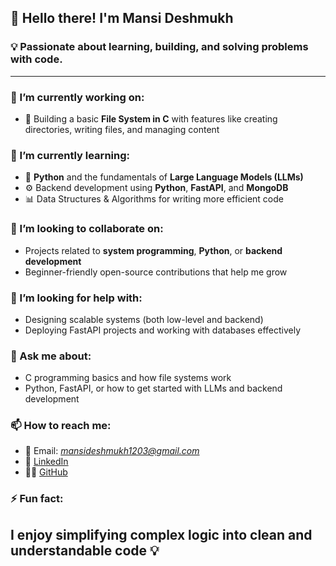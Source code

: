 <!--
**Mansideshmukh-07/Mansideshmukh-07** is a ✨ _special_ ✨ repository because its `README.md` (this file) appears on your GitHub profile.
-->

## 👋 Hello there! I'm Mansi Deshmukh

### 💡 Passionate about learning, building, and solving problems with code.

---

### 🔭 I’m currently working on:
- 💾 Building a basic **File System in C** with features like creating directories, writing files, and managing content

### 🌱 I’m currently learning:
- 🐍 **Python** and the fundamentals of **Large Language Models (LLMs)**
- ⚙️ Backend development using **Python**, **FastAPI**, and **MongoDB**
- 📊 Data Structures & Algorithms for writing more efficient code

### 👯 I’m looking to collaborate on:
- Projects related to **system programming**, **Python**, or **backend development**
- Beginner-friendly open-source contributions that help me grow

### 🤔 I’m looking for help with:
- Designing scalable systems (both low-level and backend)
- Deploying FastAPI projects and working with databases effectively

### 💬 Ask me about:
- C programming basics and how file systems work
- Python, FastAPI, or how to get started with LLMs and backend development

### 📫 How to reach me:
- 📧 Email: *mansideshmukh1203@gmail.com*
- 💼 [LinkedIn](https://www.linkedin.com/in/mansi-deshmukh-48890a27b)
- 🧑‍💻 [GitHub](https://github.com/Mansideshmukh-07)


### ⚡ Fun fact:
I enjoy simplifying complex logic into clean and understandable code 💡
--

